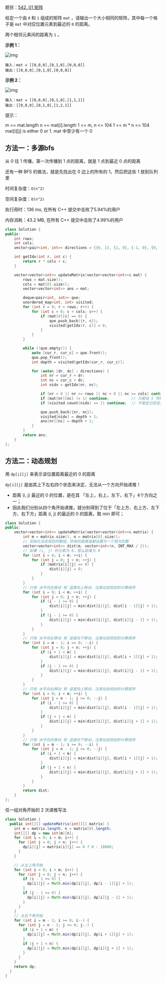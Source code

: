 题目：[542. 01 矩阵](https://leetcode.cn/problems/01-matrix/)

给定一个由 `0` 和 `1` 组成的矩阵 `mat` ，请输出一个大小相同的矩阵，其中每一个格子是 `mat` 中对应位置元素到最近的 `0` 的距离。

两个相邻元素间的距离为 `1` 。

**示例 1：**

![img](https://pic.leetcode-cn.com/1626667201-NCWmuP-image.png)

```
输入：mat = [[0,0,0],[0,1,0],[0,0,0]]
输出：[[0,0,0],[0,1,0],[0,0,0]]
```

**示例 2：**

![img](https://pic.leetcode-cn.com/1626667205-xFxIeK-image.png)

```
输入：mat = [[0,0,0],[0,1,0],[1,1,1]]
输出：[[0,0,0],[0,1,0],[1,2,1]]
```

提示：

m == mat.length
n == mat[i].length
1 <= m, n <= 104
1 <= m * n <= 104
mat[i][j] is either 0 or 1.
mat 中至少有一个 0 



## 方法一：多源bfs

从 0 往 1 传播，第一次传播到 1 点的距离，就是 1 点到最近 0 点的距离

还有一种 BFS 的做法，就是先找出在 0 边上的所有的 1，然后把这些 1 放到队列里

时间复杂度：`O(n^2)`

空间复杂度：`O(n^2)`

执行用时：136 ms, 在所有 C++ 提交中击败了5.94%的用户

内存消耗：43.2 MB, 在所有 C++ 提交中击败了4.99%的用户

```c++
class Solution {
public:
    int rows;
    int cols;
    vector<pair<int, int>> directions = {{0, 1}, {1, 0}, {-1, 0}, {0, -1}};

    int getIdx(int r, int c) {
        return r * cols + c;
    }

    vector<vector<int>> updateMatrix(vector<vector<int>>& mat) {
        rows = mat.size();
        cols = mat[0].size();
        vector<vector<int>> ans = mat;

        deque<pair<int, int>> que;
        unordered_map<int, int> visited;
        for (int r = 0; r < rows; r++) {
            for (int c = 0; c < cols; c++) {
                if (mat[r][c] == 0) {
                    que.push_back({r, c});
                    visited[getIdx(r, c)] = 0;
                }
            }
        }

        while (!que.empty()) {
            auto [cur_r, cur_c] = que.front();
            que.pop_front();
            int depth = visited[getIdx(cur_r, cur_c)];

            for (auto& [dr, dc] : directions) {
                int nr = cur_r + dr;
                int nc = cur_c + dc;
                int nidx = getIdx(nr, nc);

                if (nr < 0 || nr >= rows || nc < 0 || nc >= cols) continue;
                if (mat[nr][nc] != 1) continue;          // 只能往 1 传播
                if (visited.count(nidx) == 1) continue;  // 不能走已经走过的路，且第一次走到的就是最短的距离

                que.push_back({nr, nc});
                visited[nidx] = depth + 1;
                ans[nr][nc] = depth + 1;
            }
        }
        return ans;
    }
};
```

## 方法二：动态规划

用 `dp[i][j]` 来表示该位置距离最近的 0 的距离

`dp[i][j]` 是由其上下左右四个状态来决定，无法从一个方向开始递推！

- 距离 (i, j) 最近的 0 的位置，是在其 「左上，右上，左下，右下」4个方向之一；
- 因此我们分别从四个角开始递推，就分别得到了位于「左上方、右上方、左下方、右下方」距离 (i, j) 的最近的 0 的距离，取 min 即可；



```c++
class Solution {
public:
    vector<vector<int>> updateMatrix(vector<vector<int>>& matrix) {
        int m = matrix.size(), n = matrix[0].size();
        // 初始化动态规划的数组，所有的距离值都设置为一个很大的数
        vector<vector<int>> dist(m, vector<int>(n, INT_MAX / 2));
        // 如果 (i, j) 的元素为 0，那么距离为 0
        for (int i = 0; i < m; ++i) {
            for (int j = 0; j < n; ++j) {
                if (matrix[i][j] == 0) {
                    dist[i][j] = 0;
                }
            }
        }
        // 只有 水平向左移动 和 竖直向上移动，注意动态规划的计算顺序
        for (int i = 0; i < m; ++i) {
            for (int j = 0; j < n; ++j) {
                if (i - 1 >= 0) {
                    dist[i][j] = min(dist[i][j], dist[i - 1][j] + 1);
                }
                if (j - 1 >= 0) {
                    dist[i][j] = min(dist[i][j], dist[i][j - 1] + 1);
                }
            }
        }
        // 只有 水平向左移动 和 竖直向下移动，注意动态规划的计算顺序
        for (int i = m - 1; i >= 0; --i) {
            for (int j = 0; j < n; ++j) {
                if (i + 1 < m) {
                    dist[i][j] = min(dist[i][j], dist[i + 1][j] + 1);
                }
                if (j - 1 >= 0) {
                    dist[i][j] = min(dist[i][j], dist[i][j - 1] + 1);
                }
            }
        }
        // 只有 水平向右移动 和 竖直向上移动，注意动态规划的计算顺序
        for (int i = 0; i < m; ++i) {
            for (int j = n - 1; j >= 0; --j) {
                if (i - 1 >= 0) {
                    dist[i][j] = min(dist[i][j], dist[i - 1][j] + 1);
                }
                if (j + 1 < n) {
                    dist[i][j] = min(dist[i][j], dist[i][j + 1] + 1);
                }
            }
        }
        // 只有 水平向右移动 和 竖直向下移动，注意动态规划的计算顺序
        for (int i = m - 1; i >= 0; --i) {
            for (int j = n - 1; j >= 0; --j) {
                if (i + 1 < m) {
                    dist[i][j] = min(dist[i][j], dist[i + 1][j] + 1);
                }
                if (j + 1 < n) {
                    dist[i][j] = min(dist[i][j], dist[i][j + 1] + 1);
                }
            }
        }
        return dist;
    }
};
```



任一组对角开始的 2 次递推写法

```java
class Solution {
  public int[][] updateMatrix(int[][] matrix) {
    int m = matrix.length, n = matrix[0].length;
    int[][] dp = new int[m][n];
    for (int i = 0; i < m; i++) {
      for (int j = 0; j < n; j++) {
        dp[i][j] = matrix[i][j] == 0 ? 0 : 10000;
      }
    }

    // 从左上角开始
    for (int i = 0; i < m; i++) {
      for (int j = 0; j < n; j++) {
        if (i - 1 >= 0) {
          dp[i][j] = Math.min(dp[i][j], dp[i - 1][j] + 1);
        }
        if (j - 1 >= 0) {
          dp[i][j] = Math.min(dp[i][j], dp[i][j - 1] + 1);
        }
      }
    }
    // 从右下角开始
    for (int i = m - 1; i >= 0; i--) {
      for (int j = n - 1; j >= 0; j--) {
        if (i + 1 < m) {
          dp[i][j] = Math.min(dp[i][j], dp[i + 1][j] + 1);
        }
        if (j + 1 < n) {
          dp[i][j] = Math.min(dp[i][j], dp[i][j + 1] + 1);
        }
      }
    }
    return dp;
  }
}
```

